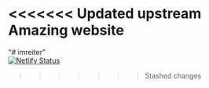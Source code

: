 <<<<<<< Updated upstream
Amazing website
=======
"# imreiter"  
[![Netlify Status](https://api.netlify.com/api/v1/badges/4ce0bb9b-8903-4e2b-8966-7d5c9dfcff93/deploy-status)](https://app.netlify.com/sites/imreiter/deploys)
>>>>>>> Stashed changes
